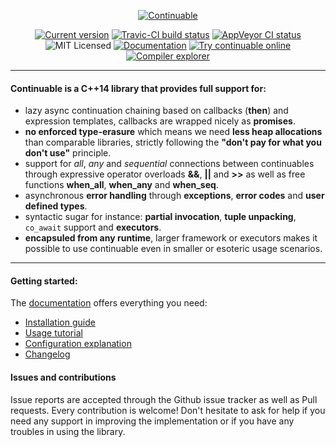 
<p align="center">
  <a href="https://naios.github.io/continuable/">
    <img alt="Continuable" src="https://raw.githubusercontent.com/Naios/continuable/master/doc/slideshow.gif">
  </a>
</p>

<p align="center">
  <a href="https://naios.github.io/continuable/changelog.html#changelog-versions-3-0-0"><img alt="Current version" src="https://img.shields.io/badge/Version-3.0.0-0091EA.svg"></a>
  <a href="https://travis-ci.org/Naios/continuable"><img alt="Travic-CI build status" src="https://travis-ci.org/Naios/continuable.svg?branch=master"></a>
  <a href="https://ci.appveyor.com/project/Naios/continuable/branch/master"><img alt="AppVeyor CI status" src="https://ci.appveyor.com/api/projects/status/328ta3r5x92f3byv/branch/master?svg=true"></a>
  <img alt="MIT Licensed" src="https://img.shields.io/badge/License-MIT-00838F.svg">
  <a href="https://naios.github.io/continuable/"><img alt="Documentation" src="https://img.shields.io/badge/Documentation-Doxygen-26A69A.svg"></a>
  <a href="https://wandbox.org/permlink/EDr7u2P5HXs2W6p1"><img alt="Try continuable online" src="https://img.shields.io/badge/Run-online-4DB6AC.svg"></a>
  <a href="https://godbolt.org/g/iyE4Ww"><img alt="Compiler explorer" src="https://img.shields.io/badge/Compiler-explorer-58CEC2.svg"></a>
</p>

------

#### Continuable is a C++14 library that provides full support for:

* lazy async continuation chaining based on callbacks (**then**) and expression templates, callbacks are wrapped nicely as **promises**.
* **no enforced type-erasure** which means we need **less heap allocations** than comparable libraries, strictly following the **"don't pay for what you don't use"** principle.
* support for *all*, *any* and *sequential* connections between continuables through expressive operator overloads **&&**, **||** and **>>** as well as free functions **when_all**, **when_any** and **when_seq**.
* asynchronous **error handling** through **exceptions**, **error codes** and **user defined types**.
* syntactic sugar for instance: **partial invocation**, **tuple unpacking**, `co_await` support and **executors**.
* **encapsuled from any runtime**, larger framework or executors makes it possible to use continuable even in smaller or esoteric usage scenarios.

------

#### Getting started:

The [documentation](https://naios.github.io/continuable/) offers everything you need:
* [Installation guide](https://naios.github.io/continuable/installation.html)
* [Usage tutorial](https://naios.github.io/continuable/tutorial.html)
* [Configuration explanation](https://naios.github.io/continuable/configuration.html)
* [Changelog](https://naios.github.io/continuable/changelog.html)

#### Issues and contributions

Issue reports are accepted through the Github issue tracker as well as Pull requests.
Every contribution is welcome! Don't hesitate to ask for help if you need any support
in improving the implementation or if you have any troubles in using the library.
